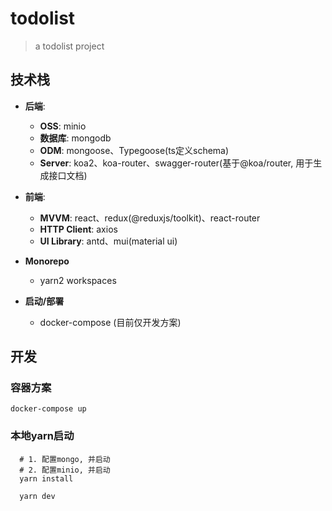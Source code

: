 # todolist
> a todolist project

## 技术栈

 
- **后端**: 
  - **OSS**: minio
  - **数据库**: mongodb
  - **ODM**: mongoose、Typegoose(ts定义schema)
  - **Server**: koa2、koa-router、swagger-router(基于@koa/router, 用于生成接口文档) 

- **前端**: 
  - **MVVM**: react、redux(@reduxjs/toolkit)、react-router
  - **HTTP Client**: axios
  - **UI Library**: antd、mui(material ui)

- **Monorepo**
  - yarn2 workspaces

- **启动/部署**
  - docker-compose (目前仅开发方案)


## 开发

### 容器方案

```shell
docker-compose up
```

### 本地yarn启动
```shell
  # 1. 配置mongo, 并启动
  # 2. 配置minio, 并启动
  yarn install

  yarn dev

```


